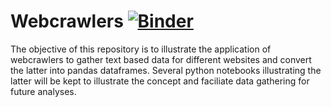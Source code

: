 # Webcrawlers [![Binder](https://mybinder.org/badge.svg)](https://mybinder.org/v2/gh/Spurryag/Webcrawlers-/master)

The objective of this repository is to illustrate the application of webcrawlers to gather text based data for different websites and convert the latter into pandas dataframes. Several python notebooks illustrating the latter will be kept to illustrate the concept and faciliate data gathering for future analyses.

